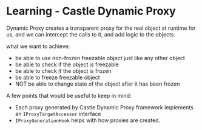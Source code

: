 # Learning - Castle Dynamic Proxy

Dynamic Proxy creates a transparent proxy for the real object at runtime for us, and we can intercept the calls to it, and add logic to the objects.

what we want to achieve:

- be able to use non-frozen freezable object just like any other object
- be able to check if the object is freezable
- be able to check if the object is frozen
- be able to freeze freezable object
- NOT be able to change state of the object after it has been frozen

A few points that would be useful to keep in mind:
- Each proxy generated by Castle Dynamic Proxy framework implements an `IProxyTargetAccessor` interface
- `IProxyGenerationHook` helps with how proxies are created.